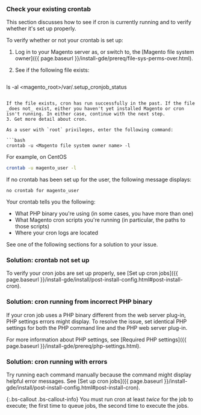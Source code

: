 
### Check your existing crontab

This section discusses how to see if cron is currently running and to verify whether it's set up properly.

To verify whether or not your crontab is set up:

1. Log in to your Magento server as, or switch to, the [Magento file system owner]({{ page.baseurl }}/install-gde/prereq/file-sys-perms-over.html).
2. See if the following file exists:

    ```bash
 ls -al <magento_root>/var/.setup_cronjob_status
 ```

 If the file exists, cron has run successfully in the past. If the file _does not_ exist, either you haven't yet installed Magento or cron isn't running. In either case, continue with the next step.
3. Get more detail about cron.

 As a user with `root` privileges, enter the following command:

 ```bash
 crontab -u <Magento file system owner name> -l
 ```

 For example, on CentOS

 ```bash
 crontab -u magento_user -l
 ```

 If no crontab has been set up for the user, the following message displays:

 ```terminal
 no crontab for magento_user
 ```

 Your crontab tells you the following:

 * What PHP binary you're using (in some cases, you have more than one)
 * What Magento cron scripts you're running (in particular, the paths to those scripts)
 * Where your cron logs are located

 See one of the following sections for a solution to your issue.

### Solution: crontab not set up

To verify your cron jobs are set up properly, see [Set up cron jobs]({{ page.baseurl }}/install-gde/install/post-install-config.html#post-install-cron).

### Solution: cron running from incorrect PHP binary

If your cron job uses a PHP binary different from the web server plug-in, PHP settings errors might display. To resolve the issue, set identical PHP settings for both the PHP command line and the PHP web server plug-in.

For more information about PHP settings, see [Required PHP settings]({{ page.baseurl }}/install-gde/prereq/php-settings.html).

### Solution: cron running with errors

Try running each command manually because the command might display helpful error messages. See [Set up cron jobs]({{ page.baseurl }}/install-gde/install/post-install-config.html#post-install-cron).

{:.bs-callout .bs-callout-info}
You must run cron at least *twice* for the job to execute; the first time to queue jobs, the second time to execute the jobs.
